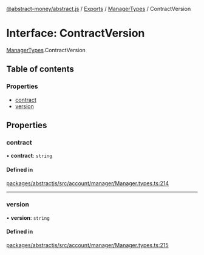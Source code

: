 [@abstract-money/abstract.js](../README.md) / [Exports](../modules.md) / [ManagerTypes](../modules/ManagerTypes.md) / ContractVersion

# Interface: ContractVersion

[ManagerTypes](../modules/ManagerTypes.md).ContractVersion

## Table of contents

### Properties

- [contract](ManagerTypes.ContractVersion.md#contract)
- [version](ManagerTypes.ContractVersion.md#version)

## Properties

### contract

• **contract**: `string`

#### Defined in

[packages/abstractjs/src/account/manager/Manager.types.ts:214](https://github.com/AbstractSDK/frontend/blob/07410073/packages/abstractjs/src/account/manager/Manager.types.ts#L214)

___

### version

• **version**: `string`

#### Defined in

[packages/abstractjs/src/account/manager/Manager.types.ts:215](https://github.com/AbstractSDK/frontend/blob/07410073/packages/abstractjs/src/account/manager/Manager.types.ts#L215)
